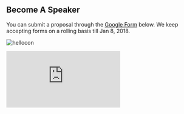 ## Become A Speaker
<!-- followed by brief -->
You can submit a proposal through the <a href="https://docs.google.com/forms/d/e/1FAIpQLSebDuQX3M9BlsLGqIQoaybNQVWIkxpt_uWz3ZbEypO1O8Bifw/viewform?usp=sf_link">Google Form</a><span class="desktoponly"> below</span>. We keep accepting forms on a rolling basis till Jan 8, 2018.
<!-- thumbnail -->
![hellocon](https://pbs.twimg.com/profile_images/806769701573431297/FSYgyO1T_400x400.jpg)
<!-- Followed by detail -->
<iframe src="https://docs.google.com/forms/d/e/1FAIpQLSebDuQX3M9BlsLGqIQoaybNQVWIkxpt_uWz3ZbEypO1O8Bifw/viewform?usp=sf_link" frameborder="0" class="desktoponly"></iframe>